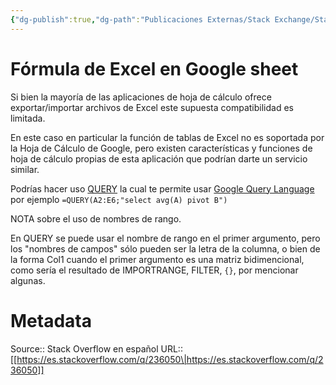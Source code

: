 ```yaml
---
{"dg-publish":true,"dg-path":"Publicaciones Externas/Stack Exchange/Stack Overflow en español/es.stackoverflow.com-236050.md","permalink":"/publicaciones-externas/stack-exchange/stack-overflow-en-espanol/es-stackoverflow-com-236050/","title":"Fórmula de Excel en Google sheet","hide":true,"noteIcon":"default","created":"2024-04-03T12:49:10.627-06:00","updated":"2024-04-05T16:43:54.729-06:00"}
---
```


# Fórmula de Excel en Google sheet

Si bien la mayoría de las aplicaciones de hoja de cálculo ofrece exportar/importar archivos de Excel este supuesta compatibilidad es limitada.

En este caso en particular la función de tablas de Excel no es soportada por la Hoja de Cálculo de Google, pero existen características y funciones de hoja de cálculo propias de esta aplicación que podrían darte un servicio similar.

Podrías hacer uso [QUERY][1] la cual te permite usar [Google Query Language][2] por ejemplo `=QUERY(A2:E6;"select avg(A) pivot B")`

NOTA sobre el uso de nombres de rango.

En QUERY se puede usar el nombre de rango en el primer argumento, pero los "nombres de campos" sólo pueden ser la letra de la columna, o bien de la forma Col1 cuando el primer argumento es una matriz bidimencional, como sería el resultado de IMPORTRANGE, FILTER, `{}`, por mencionar algunas.

  [1]: https://support.google.com/docs/answer/3093343?hl=es
  [2]: https://developers.google.com/chart/interactive/docs/querylanguage

# Metadata
Source:: Stack Overflow en español
URL:: [[https://es.stackoverflow.com/q/236050\|https://es.stackoverflow.com/q/236050]]

